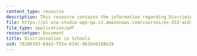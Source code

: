 ```yaml
---
content_type: resource
description: This resource contains the information regarding Discrimination in Schools.
file: https://ol-ocw-studio-app-qa.s3.amazonaws.com/courses/es-253-aids-and-poverty-in-africa-spring-2005/7828639364a2f55a624c061beb188e19_MITES_253S05_tawanda_siban.pdf
file_type: application/pdf
resourcetype: Document
title: Discrimination in Schools
uid: 78286393-64a2-f55a-624c-061beb188e19
---
```

